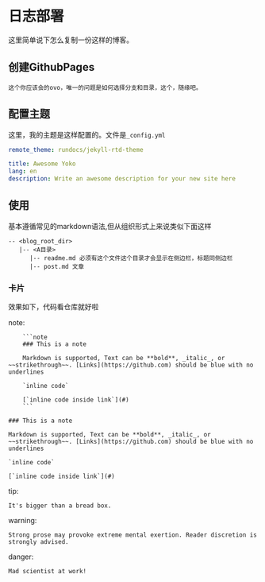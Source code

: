 # 日志部署

这里简单说下怎么复制一份这样的博客。

## 创建GithubPages

```note
这个你应该会的ovo，唯一的问题是如何选择分支和目录，这个，随缘吧。
```

## 配置主题

这里，我的主题是这样配置的。文件是`_config.yml`

```yml
remote_theme: rundocs/jekyll-rtd-theme

title: Awesome Yoko
lang: en
description: Write an awesome description for your new site here
```

## 使用

基本遵循常见的markdown语法,但从组织形式上来说类似下面这样

```plaintext
-- <blog_root_dir>
   |-- <A目录>
      |-- readme.md 必须有这个文件这个目录才会显示在侧边栏，标题同侧边栏
      |-- post.md 文章
```

### 卡片

效果如下，代码看仓库就好啦

note:

```plaintext
    ```note
    ### This is a note

    Markdown is supported, Text can be **bold**, _italic_, or ~~strikethrough~~. [Links](https://github.com) should be blue with no underlines

    `inline code`

    [`inline code inside link`](#)
    ```
```

```note
### This is a note

Markdown is supported, Text can be **bold**, _italic_, or ~~strikethrough~~. [Links](https://github.com) should be blue with no underlines

`inline code`

[`inline code inside link`](#)
```

tip:

```tip
It's bigger than a bread box.
```

warning:

```warning
Strong prose may provoke extreme mental exertion. Reader discretion is strongly advised.
```

danger:

```danger
Mad scientist at work!
```
